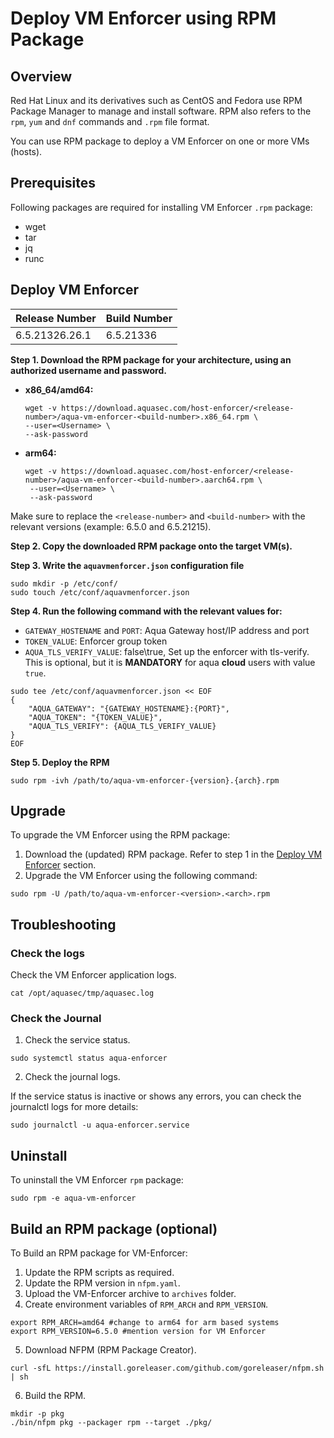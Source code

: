 # Deploy VM Enforcer using RPM Package

## Overview
Red Hat Linux and its derivatives such as CentOS and Fedora use RPM Package Manager to manage and install software. RPM also refers to the `rpm`, `yum` and `dnf` commands and `.rpm` file format. 

You can use RPM package to deploy a VM Enforcer on one or more VMs (hosts).

## Prerequisites
Following packages are required for installing VM Enforcer `.rpm` package:
* wget
* tar
* jq
* runc

## Deploy VM Enforcer
| Release Number        |  Build Number          |
| ------------------- | ------------------------|
| 6.5.21326.26.1 | 6.5.21336 |

**Step 1. Download the RPM package for your architecture, using an authorized username and password.**


   * **x86_64/amd64:**
  
        ```shell
       wget -v https://download.aquasec.com/host-enforcer/<release-number>/aqua-vm-enforcer-<build-number>.x86_64.rpm \
        --user=<Username> \
        --ask-password
       ```
   * **arm64:**
  
     ```shell
     wget -v https://download.aquasec.com/host-enforcer/<release-number>/aqua-vm-enforcer-<build-number>.aarch64.rpm \
      --user=<Username> \
      --ask-password
     ```

Make sure to replace the `<release-number>` and `<build-number>` with the relevant versions (example: 6.5.0 and 6.5.21215).


**Step 2. Copy the downloaded RPM package onto the target VM(s).**


**Step 3. Write the `aquavmenforcer.json` configuration file**

```shell
sudo mkdir -p /etc/conf/
sudo touch /etc/conf/aquavmenforcer.json
```

**Step 4. Run the following command with the relevant values for:**

   * `GATEWAY_HOSTENAME` and `PORT`: Aqua Gateway host/IP address and port
   * `TOKEN_VALUE`: Enforcer group token
   * `AQUA_TLS_VERIFY_VALUE`: false\true, Set up the enforcer with tls-verify. This is optional, but it is **MANDATORY** for aqua **cloud** users with value `true`.
   
   ```shell
   sudo tee /etc/conf/aquavmenforcer.json << EOF
   {
       "AQUA_GATEWAY": "{GATEWAY_HOSTENAME}:{PORT}",
       "AQUA_TOKEN": "{TOKEN_VALUE}",
       "AQUA_TLS_VERIFY": {AQUA_TLS_VERIFY_VALUE}
   }
   EOF
   ```

**Step 5. Deploy the RPM**

```shell
sudo rpm -ivh /path/to/aqua-vm-enforcer-{version}.{arch}.rpm
```

## Upgrade

To upgrade the VM Enforcer using the RPM package:

1. Download the (updated) RPM package. Refer to step 1 in the [Deploy VM Enforcer](#deploy-vm-enforcer) section.
2. Upgrade the VM Enforcer using the following command:

```shell
sudo rpm -U /path/to/aqua-vm-enforcer-<version>.<arch>.rpm
```

## Troubleshooting

### Check the logs

Check the VM Enforcer application logs.

```shell
cat /opt/aquasec/tmp/aquasec.log
```

### Check the Journal

1. Check the service status.
   
```shell
sudo systemctl status aqua-enforcer
```

2. Check the journal logs.

If the service status is inactive or shows any errors, you can check the journalctl logs for more details:

```shell
sudo journalctl -u aqua-enforcer.service
```
   
## Uninstall
To uninstall the VM Enforcer `rpm` package:

```shell
sudo rpm -e aqua-vm-enforcer
```

## Build an RPM package (optional)

To Build an RPM package for VM-Enforcer:
1. Update the RPM scripts as required.
2. Update the RPM version in `nfpm.yaml`.
3. Upload the VM-Enforcer archive to `archives` folder.
4. Create environment variables of `RPM_ARCH` and `RPM_VERSION`.

```shell
export RPM_ARCH=amd64 #change to arm64 for arm based systems
export RPM_VERSION=6.5.0 #mention version for VM Enforcer
```

5. Download NFPM (RPM Package Creator).

```shell
curl -sfL https://install.goreleaser.com/github.com/goreleaser/nfpm.sh | sh
```

6. Build the RPM.

```shell
mkdir -p pkg
./bin/nfpm pkg --packager rpm --target ./pkg/
```